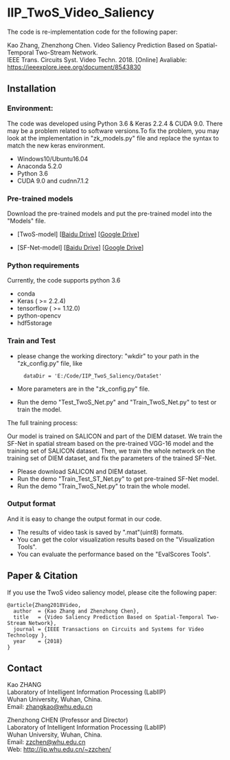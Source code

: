 # IIP_TwoS_Video_Saliency

The code is re-implementation code for the following paper: 

Kao Zhang, Zhenzhong Chen. Video Saliency Prediction Based on Spatial-Temporal Two-Stream Network.  <br />
IEEE Trans. Circuits Syst. Video Techn. 2018. [Online] Avaliable: https://ieeexplore.ieee.org/document/8543830 <br />


## Installation 
### Environment:
The code was developed using Python 3.6 & Keras 2.2.4 & CUDA 9.0. There may be a problem related to software versions.To fix the problem, you may look at the implementation in "zk_models.py" file and replace the syntax to match the new keras environment. 
* Windows10/Ubuntu16.04
* Anaconda 5.2.0
* Python 3.6
* CUDA 9.0 and cudnn7.1.2

### Pre-trained models
Download the pre-trained models and put the pre-trained model into the "Models" file.

* [TwoS-model]
 [[Baidu Drive](https://pan.baidu.com/s/1MkKxmOPc6itCDpOfyaIKyA)]
 [[Google Drive](https://drive.google.com/open?id=1vXTjW8MjW4308j1HM1Y_MBpUxmcX3I2k)]

* [SF-Net-model]
[[Baidu Drive](https://pan.baidu.com/s/1yT7LUfDzC1aT_L3-4-ivdw)]
[[Google Drive](https://drive.google.com/open?id=1nmzdxsSbePF9aOkl9GDUMO7Ndz5NTVT7)]
    
    
### Python requirements 
Currently, the code supports python 3.6
* conda
* Keras ( >= 2.2.4)
* tensorflow ( >= 1.12.0) 
* python-opencv
* hdf5storage 

### Train and Test

* please change the working directory: "wkdir" to your path in the "zk_config.py" file, like

        dataDir = 'E:/Code/IIP_TwoS_Saliency/DataSet'
        
* More parameters are in the "zk_config.py" file.
* Run the demo "Test_TwoS_Net.py" and "Train_TwoS_Net.py" to test or train the model.

The full training process:

Our model is trained on SALICON and part of the DIEM dataset. We train the SF-Net 
in spatial stream based on the pre-trained VGG-16 model and the training set of SALICON dataset.
Then, we train the whole network on the training set of DIEM dataset, and fix the parameters 
of the trained SF-Net.

* Please download SALICON and DIEM dataset.
* Run the demo "Train_Test_ST_Net.py" to get pre-trained SF-Net model.
* Run the demo "Train_TwoS_Net.py" to train the whole model.



### Output format
And it is easy to change the output format in our code.
* The results of video task is saved by ".mat"(uint8) formats.
* You can get the color visualization results based on the "Visualization Tools".
* You can evaluate the performance based on the "EvalScores Tools".

## Paper & Citation

If you use the TwoS video saliency model, please cite the following paper: 
```
@article{Zhang2018Video,
  author  = {Kao Zhang and Zhenzhong Chen},
  title   = {Video Saliency Prediction Based on Spatial-Temporal Two-Stream Network},
  journal = {IEEE Transactions on Circuits and Systems for Video Technology },
  year    = {2018}
}
```

## Contact
Kao ZHANG  <br />
Laboratory of Intelligent Information Processing (LabIIP)  <br />
Wuhan University, Wuhan, China.  <br />
Email: zhangkao@whu.edu.cn  <br />

Zhenzhong CHEN (Professor and Director) <br />
Laboratory of Intelligent Information Processing (LabIIP)  <br />
Wuhan University, Wuhan, China.  <br />
Email: zzchen@whu.edu.cn  <br />
Web: http://iip.whu.edu.cn/~zzchen/  <br />